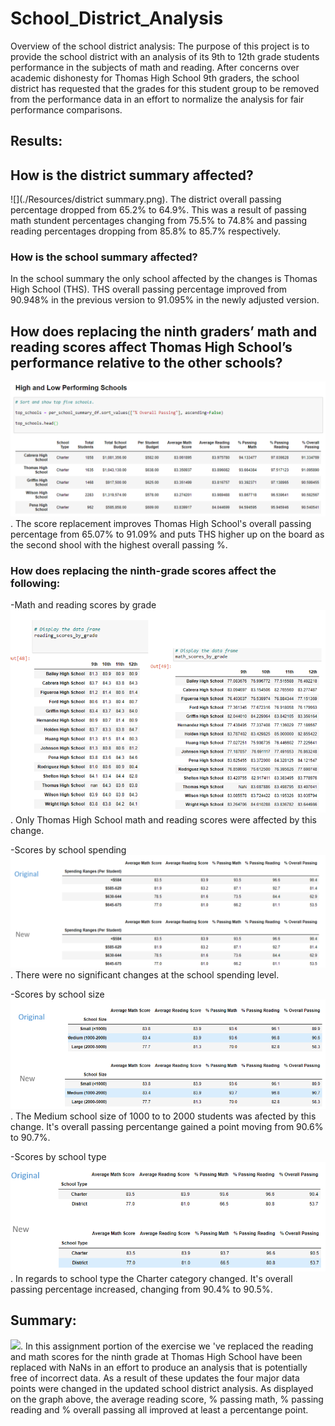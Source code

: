 # School_District_Analysis

Overview of the school district analysis: 
The purpose of this project is to provide the school district with an analysis of its 9th to 12th grade students performance in the subjects of math and reading. 
After concerns over academic dishonesty for Thomas High School 9th graders, the school district has requested that the grades for this student group to be removed from the performance data in an effort to normalize the analysis for fair performance comparisons.

## Results: 

## How is the district summary affected?
![](./Resources/district summary.png).
The district overall passing percentage dropped from 65.2% to 64.9%. This was a result of passing math stundent percentages changing from 75.5% to 74.8% and passing reading percentages dropping from 85.8% to 85.7% respectively.

### How is the school summary affected?
In the school summary the only school affected by the changes is Thomas High School (THS). THS overall passing percentage improved from 90.948% in the previous version to 91.095% in the newly adjusted version.

## How does replacing the ninth graders’ math and reading scores affect Thomas High School’s performance relative to the other schools?
![](./Resources/THS_top_5.PNG).
The score replacement improves Thomas High School's overall passing percentage from 65.07% to 91.09% and puts THS higher up on the board as the second shool with the highest overall passing %.

### How does replacing the ninth-grade scores affect the following:
-Math and reading scores by grade
![](./Resources/math_reading_scores_by_grade.PNG).
Only Thomas High School math and reading scores were affected by this change.

-Scores by school spending
![](./Resources/school_spending.PNG).
There were no significant changes at the school spending level.

-Scores by school size
![](./Resources/school_size.PNG).
The Medium school size of 1000 to to 2000 students was afected by this change. It's overall passing percentange gained a point moving from 90.6% to 90.7%.

-Scores by school type
![](./Resources/school_type.PNG).
In regards to school type the Charter category changed. It's overall passing percentage increased, changing from 90.4% to 90.5%.

## Summary: 
![](.Resources/summary.PNG).
In this assignment portion of the exercise we 've replaced the reading and math scores for the ninth grade at Thomas High School have been replaced with NaNs in an effort to produce an analysis that is potentially free of incorrect data.
As a result of these updates the four major data points were changed in the updated school district analysis. As displayed on the graph above, the average reading score, % passing math, % passing reading and % overall passing all improved at least a percentange point.
